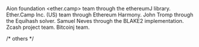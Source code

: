 Aion foundation
<ether.camp> team through the ethereumJ library.
Ether.Camp Inc. (US) team through Ethereum Harmony.
John Tromp through the Equihash solver.
Samuel Neves through the BLAKE2 implementation.
Zcash project team.
Bitcoinj team.

/* others */

